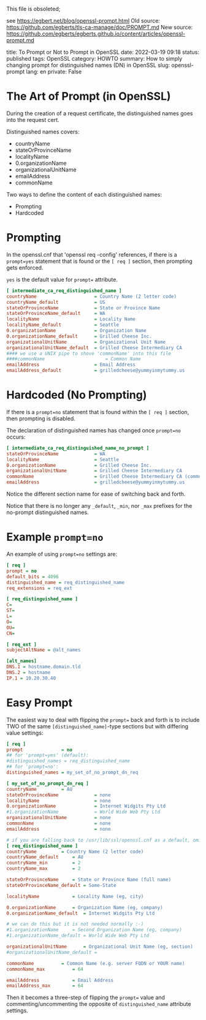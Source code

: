 This file is obsoleted; 

see https://egbert.net/blog/openssl-prompt.html
Old source: https://github.com/egberts/tls-ca-manage/doc/PROMPT.md
New source: https://github.com/egberts/egberts.github.io/content/articles/openssl-prompt.md


title: To Prompt or Not to Prompt in OpenSSL
date: 2022-03-19 09:18
status: published
tags: OpenSSL
category: HOWTO
summary: How to simply changing prompt for distinguished names (DN) in OpenSSL
slug: openssl-prompt
lang: en
private: False

The Art of Prompt (in OpenSSL)
==============================

During the creation of a request certificate, the distinguished names
goes into the request cert.

Distinguished names covers:

* countryName
* stateOrProvinceName
* localityName
* 0.organizationName
* organizationalUnitName
* emailAddress
* commonName

Two ways to define the content of each distinguished names:

* Prompting
* Hardcoded

Prompting
=========
In the openssl.cnf that 'openssl req -config' references, if 
there is a `prompt=yes` statement that is found or 
the `[ req ]` section, then prompting gets enforced.

`yes` is the default value for `prompt=` attribute.

```ini
[ intermediate_ca_req_distinguished_name ]
countryName                     = Country Name (2 letter code)
countryName_default             = US
stateOrProvinceName             = State or Province Name
stateOrProvinceName_default     = WA
localityName                    = Locality Name
localityName_default            = Seattle
0.organizationName              = Organization Name
0.organizationName_default      = Grilled Cheese Inc.
organizationalUnitName          = Organizational Unit Name
organizationalUnitName_default  = Grilled Cheese Intermediary CA
#### we use a UNIX pipe to shove 'commonName' into this file
####commonName                      = Common Name
emailAddress                    = Email Address
emailAddress_default            = grilledcheese@yummyinmytummy.us
```

Hardcoded (No Prompting)
========================

If there is a `prompt=no` statement that is found
within the `[ req ]` section, then prompting is disabled.

The declaration of distinguished names has changed once
`prompt=no` occurs:

```ini
[ intermediate_ca_req_distinguished_name_no_prompt ]
stateOrProvinceName             = WA
localityName                    = Seattle
0.organizationName              = Grilled Cheese Inc.
organizationalUnitName          = Grilled Cheese Intermediary CA
commonName                      = Grilled Cheese Intermediary CA (commonName)
emailAddress                    = grilledcheese@yummyinmytummy.us
```

Notice the different section name for ease of switching back and forth.

Notice that there is no longer any `_default`, `_min`, 
nor `_max` prefixes for the no-prompt distinguished names.


Example `prompt=no`
===================
An example of using `prompt=no` settings are:

```ini
[ req ]
prompt = no
default_bits = 4096
distinguished_name = req_distinguished_name
req_extensions = req_ext

[ req_distinguished_name ]
C=
ST=
L=
O=
OU=
CN=

[ req_ext ]
subjectAltName = @alt_names

[alt_names]
DNS.1 = hostname.domain.tld
DNS.2 = hostname
IP.1 = 10.20.30.40
```

Easy Prompt
===========

The easiest way to deal with flipping the `prompt=` back and forth is to include TWO of the same `[distinguished_name]`-type sections but with differing value settings:

```ini
[ req ]
prompt              = no
## for 'prompt=yes' (default):
#distinguished_names = req_distinguished_name
## for 'prompt=no':
distinguished_names = my_set_of_no_prompt_dn_req

[ my_set_of_no_prompt_dn_req ]
countryName			= AU
stateOrProvinceName             = none
localityName                    = none
0.organizationName              = Internet Widgits Pty Ltd
#1.organizationName             = World Wide Web Pty Ltd
organizationalUnitName          = none
commonName                      = none
emailAddress                    = none

# if you are falling back to /usr/lib/ssl/openssl.cnf as a default, omit this section
[ req_distinguished_name ]
countryName			= Country Name (2 letter code)
countryName_default		= AU
countryName_min			= 2
countryName_max			= 2

stateOrProvinceName		= State or Province Name (full name)
stateOrProvinceName_default	= Some-State

localityName			= Locality Name (eg, city)

0.organizationName		= Organization Name (eg, company)
0.organizationName_default	= Internet Widgits Pty Ltd

# we can do this but it is not needed normally :-)
#1.organizationName		= Second Organization Name (eg, company)
#1.organizationName_default	= World Wide Web Pty Ltd

organizationalUnitName		= Organizational Unit Name (eg, section)
#organizationalUnitName_default	=

commonName			= Common Name (e.g. server FQDN or YOUR name)
commonName_max			= 64

emailAddress			= Email Address
emailAddress_max		= 64
```

Then it becomes a three-step of flipping the `prompt=` value and commenting/uncommenting the opposite of `distinguished_name` attribute settings.
